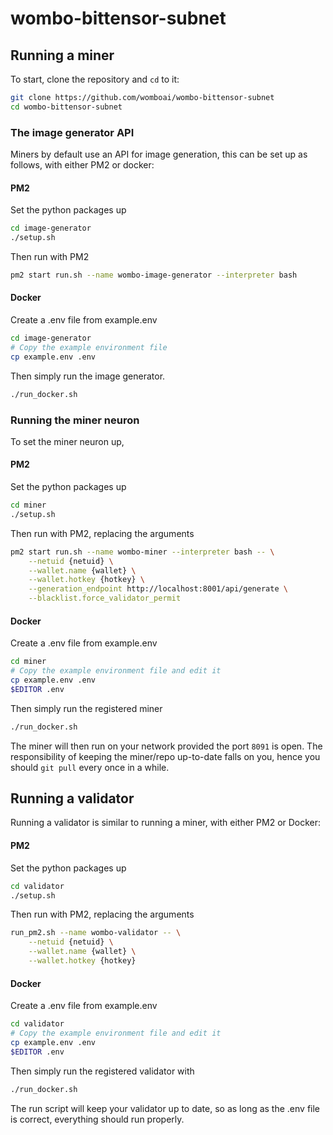 # wombo-bittensor-subnet

## Running a miner

To start, clone the repository and `cd` to it:
```bash
git clone https://github.com/womboai/wombo-bittensor-subnet
cd wombo-bittensor-subnet
```

### The image generator API
Miners by default use an API for image generation, this can be set up as follows, with either PM2 or docker:

#### PM2
Set the python packages up

```bash
cd image-generator
./setup.sh
```

Then run with PM2
```bash
pm2 start run.sh --name wombo-image-generator --interpreter bash
```

#### Docker
Create a .env file from example.env

```bash
cd image-generator
# Copy the example environment file
cp example.env .env
```

Then simply run the image generator.
```bash
./run_docker.sh
```

### Running the miner neuron

To set the miner neuron up,

#### PM2
Set the python packages up

```bash
cd miner
./setup.sh
```

Then run with PM2, replacing the arguments 
```bash
pm2 start run.sh --name wombo-miner --interpreter bash -- \
    --netuid {netuid} \
    --wallet.name {wallet} \
    --wallet.hotkey {hotkey} \
    --generation_endpoint http://localhost:8001/api/generate \
    --blacklist.force_validator_permit
```

#### Docker
Create a .env file from example.env
```bash
cd miner
# Copy the example environment file and edit it
cp example.env .env
$EDITOR .env
```

Then simply run the registered miner
```bash
./run_docker.sh
```

The miner will then run on your network provided the port `8091` is open.
The responsibility of keeping the miner/repo up-to-date falls on you, hence you should `git pull` every once in a while.

## Running a validator
Running a validator is similar to running a miner, with either PM2 or Docker:

#### PM2
Set the python packages up

```bash
cd validator
./setup.sh
```

Then run with PM2, replacing the arguments 
```bash
run_pm2.sh --name wombo-validator -- \
    --netuid {netuid} \
    --wallet.name {wallet} \
    --wallet.hotkey {hotkey}
```

#### Docker
Create a .env file from example.env

```bash
cd validator
# Copy the example environment file and edit it
cp example.env .env
$EDITOR .env
```

Then simply run the registered validator with
```bash
./run_docker.sh
```

The run script will keep your validator up to date, so as long as the .env file is correct, everything should run properly.
